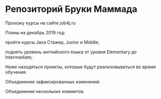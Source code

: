 # Репозиторий Бруки Маммада

Прохожу курсы на сайте job4j.ru 

Планы на декабрь 2019 год:

пройти курсы Java  Стажер, Junior и Middle;

поднять уровень английского языка от уровня Elementary до Intermediate;


Ниже находяться проекты, которые будут реализовываться во время обучения.

Объединение зафиксированных изменений.

Объединение нескольких коммитов.




